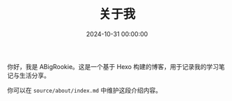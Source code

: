 ﻿---
title: 关于我
date: 2024-10-31 00:00:00
---

你好，我是 ABigRookie。这是一个基于 Hexo 构建的博客，用于记录我的学习笔记与生活分享。

你可以在 `source/about/index.md` 中维护这段介绍内容。